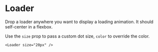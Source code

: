 Loader
====

      
Drop a loader anywhere you want to display a loading animation. It should self-center in a flexbox.

Use the `size` prop to pass a custom dot size, `color` to override the color.

```
<Loader size="20px" />
```
